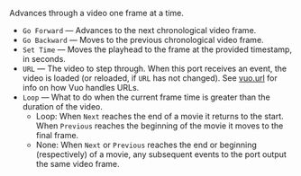 Advances through a video one frame at a time.

   - `Go Forward` — Advances to the next chronological video frame.
   - `Go Backward` — Moves to the previous chronological video frame.
   - `Set Time` — Moves the playhead to the frame at the provided timestamp, in seconds.
   - `URL` — The video to step through. When this port receives an event, the video is loaded (or reloaded, if `URL` has not changed).  See [vuo.url](vuo-nodeset://vuo.url) for info on how Vuo handles URLs.
   - `Loop` — What to do when the current frame time is greater than the duration of the video.
      - Loop: When `Next` reaches the end of a movie it returns to the start.  When `Previous` reaches the beginning of the movie it moves to the final frame.
      - None: When `Next` or `Previous` reaches the end or beginning (respectively) of a movie, any subsequent events to the port output the same video frame.
